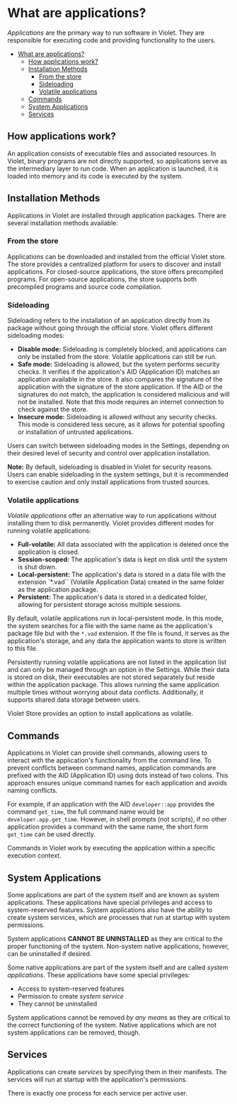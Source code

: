 # What are applications?
*Applications* are the primary way to run software in Violet. They are responsible for
executing code and providing functionality to the users.

- [What are applications?](#what-are-applications)
  - [How applications work?](#how-applications-work)
  - [Installation Methods](#installation-methods)
    - [From the store](#from-the-store)
    - [Sideloading](#sideloading)
    - [Volatile applications](#volatile-applications)
  - [Commands](#commands)
  - [System Applications](#system-applications)
  - [Services](#services)

## How applications work?
An application consists of executable files and associated resources. In Violet, binary
programs are not directly supported, so applications serve as the intermediary layer to
run code. When an application is launched, it is loaded into memory and its code is
executed by the system.

## Installation Methods

Applications in Violet are installed through application packages. There are several installation methods available:

### From the store
Applications can be downloaded and installed from the official Violet store. The store
provides a centralized platform for users to discover and install applications. For
closed-source applications, the store offers precompiled programs. For open-source
applications, the store supports both precompiled programs and source code compilation.

### Sideloading
Sideloading refers to the installation of an application directly from its package without going through the official store. Violet offers different sideloading modes:

- **Disable mode:** Sideloading is completely blocked, and applications can only be installed from the store. Volatile applications can still be run.
- **Safe mode:** Sideloading is allowed, but the system performs security checks. It verifies if the application's AID (Application ID) matches an application available in the store. It also compares the signature of the application with the signature of the store application. If the AID or the signatures do not match, the application is considered malicious and will not be installed. Note that this mode requires an internet connection to check against the store.
- **Insecure mode:** Sideloading is allowed without any security checks. This mode is considered less secure, as it allows for potential spoofing or installation of untrusted applications.

Users can switch between sideloading modes in the Settings, depending on their desired
level of security and control over application installation.

**Note:** By default, sideloading is disabled in Violet for security reasons. Users can
enable sideloading in the system settings, but it is recommended to exercise caution and
only install applications from trusted sources.

### Volatile applications
*Volatile applications* offer an alternative way to run applications without installing
them to disk permanently. Violet provides different modes for running volatile
applications:

- **Full-volatile:** All data associated with the application is deleted once the application is closed.
- **Session-scoped:** The application's data is kept on disk until the system is shut down.
- **Local-persistent:** The application's data is stored in a data file with the extension `*.vad`` (Volatile Application Data) created in the same folder as the application package.
- **Persistent:** The application's data is stored in a dedicated folder, allowing for persistent storage across multiple sessions.

By default, volatile applications run in local-persistent mode. In this mode, the system
searches for a file with the same name as the application's package file but with the
`*.vad` extension. If the file is found, it serves as the application's storage, and any
data the application wants to store is written to this file.

Persistently running volatile applications are not listed in the application list and can
only be managed through an option in the Settings. While their data is stored on
disk, their executables are not stored separately but reside within the application
package. This allows running the same application multiple times without worrying about
data conflicts. Additionally, it supports shared data storage between users.

Violet Store provides an option to install applications as volatile.

## Commands
Applications in Violet can provide shell commands, allowing users to interact with the
application's functionality from the command line. To prevent conflicts between command
names, application commands are prefixed with the AID (Application ID) using dots instead
of two colons. This approach ensures unique command names for each application and avoids
naming conflicts.

For example, if an application with the AID `developer::app` provides the command
`get_time`, the full command name would be `developer.app.get_time`. However, in shell
prompts (not scripts), if no other application provides a command with the same name, the
short form `get_time` can be used directly.

Commands in Violet work by executing the application within a specific execution context.

## System Applications
Some applications are part of the system itself and are known as system applications.
These applications have special privileges and access to system-reserved features. System
applications also have the ability to create system services, which are processes that
run at startup with system permissions.

System applications **CANNOT BE UNINSTALLED** as they are critical to the proper functioning
of the system. Non-system native applications, however, can be uninstalled if desired.

Some native applications are part of the system itself and
are called *system applications*. These applications have some special privileges:

- Access to system-reserved features
- Permission to create *system service*
- They cannot be uninstalled

System applications cannot be removed *by any means* as
they are critical to the correct functioning of the system.
Native applications which are not system applications can be removed, though.

## Services
Applications can create *services* by specifying them in their manifests.
The services will run at startup with the application's permissions.

There is exactly one process for each service per active user.